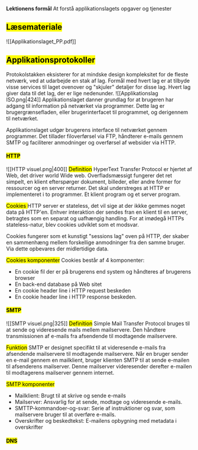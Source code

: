 **Lektionens formål**
At forstå applikationslagets opgaver og tjenester
## <mark class="hltr-orange">Læsemateriale</mark>
![[Applikationslaget_PP.pdf]]



## <mark class="hltr-green">Applikationsprotokoller</mark>
Protokolstakken eksisterer for at mindske design kompleksitet for de fleste netværk, ved at udarbejde en stak af lag.
Formål med hvert lag er at tilbyde visse services til laget ovenover og "skjuler" detaljer for disse lag.
Hvert lag giver data til det lag, der er lige nedenunder. 
![[Applikationslag ISO.png|424]]
Applikationslaget danner grundlag for at brugeren har adgang til information på netværket via programmer. Dette lag er brugergrænsefladen, eller brugerinterfacet til programmet, og derigennem til netværket. 

Applikationslaget udgør brugerens interface til netværket gennem programmer. Det tillader filoverførsel via FTP, håndterer e-mails gennem SMTP og faciliterer anmodninger og overførsel af websider via HTTP. 

#### <mark class="hltr-red">HTTP</mark>
![[HTTP visuel.png|400]]
<mark class="hltr-pink">Definition</mark>
HyperText Transfer Protocol er hjertet af Web, det driver world Wide web.
Overfladsmæssigt fungerer det ret simpelt, en klient efterspørger  dokument, billeder, eller andre former for ressourcer og en server returner. Det skal understreges at HTTP er implementeret i to programmer. Et klient program og et server program. 

<mark class="hltr-pink">Cookies
</mark>
HTTP server er stateless, det vil sige at der ikkke gemmes noget data på HTTP'en. Enhver interaktion der sendes fran en klient til en server, betragtes som en separat og uafhængig handling. For at imødegå HTTPs stateless-natur, blev cookies udviklet som et modsvar. 

Cookies fungerer som et kunstigt "sessions lag" oven på HTTP, der skaber en sammenhæng mellem forskellige anmodninger fra den samme bruger. Via dette opbevares der midlertidige data. 

<mark class="hltr-pink">Cookies komponenter</mark>
Cookies består af 4 komponenter:
* En cookie fil der er på brugerens end system og håndteres af brugerens browser
* En back-end database på Web sitet
* En cookie header line i HTTP request beskeden
* En cookie header line i HTTP response beskeden. 


#### <mark class="hltr-yellow">SMTP</mark>
![[SMTP visuel.png|325]]
<mark class="hltr-orange">Definition</mark>
Simple Mail Transfer Protocol bruges til at sende og videresende mails mellem mailservere. Den håndtere transmissionen af e-mails fra afsendende til modtagende mailservere. 

<mark class="hltr-orange">Funktion</mark>
SMTP er designet specifikt til at videresende e-mails fra afsendende mailservere til modtagende mailservere. Når en bruger sender en e-mail gennem en mailklient, bruger klienten SMTP til at sende e-mailen til afsenderens mailserver. Denne mailserver videresender derefter e-mailen til modtagerens mailserver gennem internet. 

<mark class="hltr-orange">SMTP komponenter</mark>
* Mailklient: Brugt til at skrive og sende e-mails
* Mailserver: Ansvarlig for at sende, modtage og videresende e-mails.
* SMTTP-kommandoer-og-svar: Serie af instruktioner og svar, som mailservere bruger til at overføre e-mails.
* Overskrifter og beskedtekst: E-mailens opbygning med metadata i overskrifter 

#### <mark class="hltr-cyan">DNS</mark>


